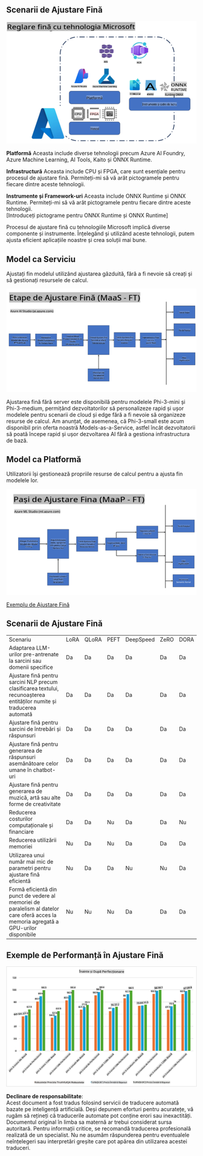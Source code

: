 ## Scenarii de Ajustare Fină

![Ajustare Fină cu Servicii MS](../../../../translated_images/FinetuningwithMS.25759a0154a97ad90e43a6cace37d6bea87f0ac0236ada3ad5d4a1fbacc3bdf7.ro.png)

**Platformă** Aceasta include diverse tehnologii precum Azure AI Foundry, Azure Machine Learning, AI Tools, Kaito și ONNX Runtime. 

**Infrastructură** Aceasta include CPU și FPGA, care sunt esențiale pentru procesul de ajustare fină. Permiteți-mi să vă arăt pictogramele pentru fiecare dintre aceste tehnologii.

**Instrumente și Framework-uri** Aceasta include ONNX Runtime și ONNX Runtime. Permiteți-mi să vă arăt pictogramele pentru fiecare dintre aceste tehnologii.  
[Introduceți pictograme pentru ONNX Runtime și ONNX Runtime]

Procesul de ajustare fină cu tehnologiile Microsoft implică diverse componente și instrumente. Înțelegând și utilizând aceste tehnologii, putem ajusta eficient aplicațiile noastre și crea soluții mai bune.

## Model ca Serviciu

Ajustați fin modelul utilizând ajustarea găzduită, fără a fi nevoie să creați și să gestionați resursele de calcul.

![Ajustare Fină MaaS](../../../../translated_images/MaaSfinetune.6184d80a336ea9d7bb67a581e9e5d0b021cafdffff7ba257c2012e2123e0d77e.ro.png)

Ajustarea fină fără server este disponibilă pentru modelele Phi-3-mini și Phi-3-medium, permițând dezvoltatorilor să personalizeze rapid și ușor modelele pentru scenarii de cloud și edge fără a fi nevoie să organizeze resurse de calcul. Am anunțat, de asemenea, că Phi-3-small este acum disponibil prin oferta noastră Models-as-a-Service, astfel încât dezvoltatorii să poată începe rapid și ușor dezvoltarea AI fără a gestiona infrastructura de bază.

## Model ca Platformă

Utilizatorii își gestionează propriile resurse de calcul pentru a ajusta fin modelele lor.

![Ajustare Fină Maap](../../../../translated_images/MaaPFinetune.cf8b08ef05bf57f362da90834be87562502f4370de4a7325a9fb03b8c008e5e7.ro.png)

[Exemplu de Ajustare Fină](https://github.com/Azure/azureml-examples/blob/main/sdk/python/foundation-models/system/finetune/chat-completion/chat-completion.ipynb)

## Scenarii de Ajustare Fină

| | | | | | | |
|-|-|-|-|-|-|-|
|Scenariu|LoRA|QLoRA|PEFT|DeepSpeed|ZeRO|DORA|
|Adaptarea LLM-urilor pre-antrenate la sarcini sau domenii specifice|Da|Da|Da|Da|Da|Da|
|Ajustare fină pentru sarcini NLP precum clasificarea textului, recunoașterea entităților numite și traducerea automată|Da|Da|Da|Da|Da|Da|
|Ajustare fină pentru sarcini de întrebări și răspunsuri|Da|Da|Da|Da|Da|Da|
|Ajustare fină pentru generarea de răspunsuri asemănătoare celor umane în chatbot-uri|Da|Da|Da|Da|Da|Da|
|Ajustare fină pentru generarea de muzică, artă sau alte forme de creativitate|Da|Da|Da|Da|Da|Da|
|Reducerea costurilor computaționale și financiare|Da|Da|Nu|Da|Da|Nu|
|Reducerea utilizării memoriei|Nu|Da|Nu|Da|Da|Da|
|Utilizarea unui număr mai mic de parametri pentru ajustare fină eficientă|Nu|Da|Da|Nu|Nu|Da|
|Formă eficientă din punct de vedere al memoriei de paralelism al datelor care oferă acces la memoria agregată a GPU-urilor disponibile|Nu|Nu|Nu|Da|Da|Da|

## Exemple de Performanță în Ajustare Fină

![Performanță Ajustare Fină](../../../../translated_images/Finetuningexamples.9dbf84557eef43e011eb7cadf51f51686f9245f7953e2712a27095ab7d18a6d1.ro.png)

**Declinare de responsabilitate**:  
Acest document a fost tradus folosind servicii de traducere automată bazate pe inteligență artificială. Deși depunem eforturi pentru acuratețe, vă rugăm să rețineți că traducerile automate pot conține erori sau inexactități. Documentul original în limba sa maternă ar trebui considerat sursa autoritară. Pentru informații critice, se recomandă traducerea profesională realizată de un specialist. Nu ne asumăm răspunderea pentru eventualele neînțelegeri sau interpretări greșite care pot apărea din utilizarea acestei traduceri.